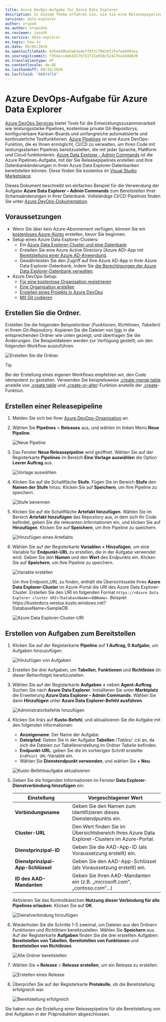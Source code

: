 ```yaml
---
title: Azure DevOps-Aufgabe für Azure Data Explorer
description: In diesem Thema erfahren Sie, wie Sie eine Releasepipeline erstellen und bereitstellen.
services: data-explorer
author: orspod
ms.author: orspodek
ms.reviewer: jasonh
ms.service: data-explorer
ms.topic: how-to
ms.date: 05/05/2019
ms.openlocfilehash: b45e6d0be5a61e4eff8f1c70d3df2fe7ee6901ea
ms.sourcegitcommit: f354accde64317b731f21e558c52427ba1dd4830
ms.translationtype: HT
ms.contentlocale: de-DE
ms.lasthandoff: 08/26/2020
ms.locfileid: "88874714"
---
```

# <a name="azure-devops-task-for-azure-data-explorer"></a>Azure DevOps-Aufgabe für Azure Data Explorer

[Azure DevOps Services](https://azure.microsoft.com/services/devops/) bietet Tools für die Entwicklungszusammenarbeit wie leistungsstarke Pipelines, kostenlose private Git-Repositorys, konfigurierbare Kanban-Boards und umfangreiche automatisierte und kontinuierliche Testfunktionen. [Azure Pipelines](https://azure.microsoft.com/services/devops/pipelines/) ist eine Azure DevOps-Funktion, die es Ihnen ermöglicht, CI/CD zu verwalten, um Ihren Code mit leistungsstarken Pipelines bereitzustellen, die mit jeder Sprache, Plattform und Cloud funktionieren.
[Azure Data Explorer - Admin Commands](https://marketplace.visualstudio.com/items?itemName=Azure-Kusto.PublishToADX) ist die Azure Pipelines-Aufgabe, mit der Sie Releasepipelines erstellen und Ihre Datenbankänderungen in Ihren Azure Data Explorer-Datenbanken bereitstellen können. Diese finden Sie kostenlos im [Visual Studio Marketplace](https://marketplace.visualstudio.com/).

Dieses Dokument beschreibt ein einfaches Beispiel für die Verwendung der Aufgabe **Azure Data Explorer – Admin Commands** zum Bereitstellen Ihrer Schemaänderungen in Ihrer Datenbank. Vollständige CI/CD-Pipelines finden Sie unter [Azure DevOps-Dokumentation](/azure/devops/user-guide/what-is-azure-devops?view=azure-devops#vsts).

## <a name="prerequisites"></a>Voraussetzungen

* Wenn Sie über kein Azure-Abonnement verfügen, können Sie ein [kostenloses Azure-Konto](https://azure.microsoft.com/free/) erstellen, bevor Sie beginnen.
* Setup eines Azure Data Explorer-Clusters:
    * Ein [Azure Data Explorer-Cluster und eine Datenbank](create-cluster-database-portal.md)
    * Erstellen Sie eine Azure Active Directory (Azure AD)-App mit [Bereitstellung einer Azure AD-Anwendung](kusto/management/access-control/how-to-provision-aad-app.md).
    * Gewährleisten Sie den Zugriff auf Ihre Azure AD-App in Ihrer Azure Data Explorer-Datenbank, indem Sie [die Berechtigungen der Azure Data Explorer-Datenbank verwalten](manage-database-permissions.md).
* Azure DevOps-Setup:
    * [Für eine kostenlose Organisation registrieren](/azure/devops/user-guide/sign-up-invite-teammates?view=azure-devops)
    * [Eine Organisation erstellen](/azure/devops/organizations/accounts/create-organization?view=azure-devops)
    * [Erstellen eines Projekts in Azure DevOps](/azure/devops/organizations/projects/create-project?view=azure-devops)
    * [Mit Git codieren](/azure/devops/user-guide/code-with-git?view=azure-devops)

## <a name="create-folders"></a>Erstellen Sie die Ordner.

Erstellen Sie die folgenden Beispielordner (*Funktionen*, *Richtlinien*, *Tabellen*) in Ihrem Git-Repository. Kopieren Sie die Dateien von [hier](https://github.com/Azure/azure-kusto-docs-samples/tree/master/DevOps_release_pipeline) in die entsprechenden Ordner wie unten gezeigt, und übertragen Sie die Änderungen. Die Beispieldateien werden zur Verfügung gestellt, um den folgenden Workflow auszuführen.

![Erstellen Sie die Ordner.](media/devops/create-folders.png)

> [!TIP]
> Bei der Erstellung eines eigenen Workflows empfehlen wir, den Code idempotent zu gestalten. Verwenden Sie beispielsweise [.create-merge table](kusto/management/create-merge-table-command.md) anstelle von [.create table](kusto/management/create-table-command.md) und [.create-or-alter](kusto/management/create-alter-function.md)-Funktion anstelle der [.create](kusto/management/create-function.md)-Funktion.

## <a name="create-a-release-pipeline"></a>Erstellen einer Releasepipeline

1. Melden Sie sich bei Ihrer [Azure DevOps-Organisation](https://dev.azure.com/) an.
1. Wählen Sie **Pipelines** > **Releases** aus, und wählen im linken Menü **Neue Pipeline**.

    ![Neue Pipeline](media/devops/new-pipeline.png)

1. Das Fenster **Neue Releasepipeline** wird geöffnet. Wählen Sie auf der Registerkarte **Pipelines** im Bereich **Eine Vorlage auswählen** die Option **Leerer Auftrag** aus.

     ![Vorlage auswählen](media/devops/select-template.png)

1. Klicken Sie auf die Schaltfläche **Stufe**. Fügen Sie im Bereich **Stufe** den **Namen der Stufe** hinzu. Klicken Sie auf **Speichern**, um Ihre Pipeline zu speichern.

    ![Stufe benennen](media/devops/stage-name.png)

1. Klicken Sie auf die Schaltfläche **Artefakt hinzufügen**. Wählen Sie im Bereich **Artefakt hinzufügen** das Repository aus, in dem sich Ihr Code befindet, geben Sie die relevanten Informationen ein, und klicken Sie auf **Hinzufügen**. Klicken Sie auf **Speichern**, um Ihre Pipeline zu speichern.

    ![Hinzufügen eines Artefakts](media/devops/add-artifact.png)

1. Wählen Sie auf der Registerkarte **Variablen** **+ Hinzufügen**, um eine Variable für **Endpunkt-URL** zu erstellen, die in der Aufgabe verwendet wird. Geben Sie den **Namen** und den **Wert** des Endpunkts ein. Klicken Sie auf **Speichern**, um Ihre Pipeline zu speichern. 

    ![Variable erstellen](media/devops/create-variable.png)

    Um Ihre Endpoint_URL zu finden, enthält die Übersichtsseite Ihres **Azure Data Explorer-Cluster** im Azure-Portal die URI des Azure Data Explorer-Cluster. Erstellen Sie den URI im folgenden Format `https://<Azure Data Explorer cluster URI>?DatabaseName=<DBName>`.  Beispiel: https:\//kustodocs.westus.kusto.windows.net?DatabaseName=SampleDB

    ![Azure Data Explorer-Cluster-URI](media/devops/adx-cluster-uri.png)

## <a name="create-tasks-to-deploy"></a>Erstellen von Aufgaben zum Bereitstellen

1. Klicken Sie auf der Registerkarte **Pipeline** auf **1 Auftrag, 0 Aufgabe**, um Aufgaben hinzuzufügen. 

    ![Hinzufügen von Aufgaben](media/devops/add-task.png)

1. Erstellen Sie drei Aufgaben, um **Tabellen**, **Funktionen** und **Richtlinien** (in dieser Reihenfolge) bereitzustellen. 

1. Wählen Sie auf der Registerkarte **Aufgaben** **+** neben **Agent-Auftrag**. Suchen Sie nach **Azure Data Explorer**. Installieren Sie unter **Marktplatz** die Erweiterung **Azure Data Explorer – Admin Commands**. Wählen Sie dann **Hinzufügen** unter **Azure Data Explorer-Befehl ausführen**.

     ![Administratorbefehle hinzufügen](media/devops/add-admin-commands.png)

1. Klicken Sie links auf **Kusto-Befehl**, und aktualisieren Sie die Aufgabe mit den folgenden Informationen:
    * **Anzeigename**: Der Name der Aufgabe.
    * **Dateipfad**: Geben Sie in der Aufgabe **Tabellen** */Tables/* .csl an, da sich die Dateien zur Tabellenerstellung im Ordner *Tabelle* befinden.
    * **Endpunkt-URL**: geben Sie die im vorherigen Schritt erstellte `EndPoint URL`-Variable ein.
    * Wählen Sie **Dienstendpunkt verwenden**, und wählen Sie **+ Neu**.

    ![Kusto-Befehlsaufgabe aktualisieren](media/devops/kusto-command-task.png)

1. Geben Sie die folgenden Informationen im Fenster **Data Explorer-Dienstverbindung hinzufügen** ein:

    |Einstellung  |Vorgeschlagener Wert  |
    |---------|---------|
    |**Verbindungsname**     |    Geben Sie den Namen zum Identifizieren dieses Dienstendpunkts ein.     |
    |**Cluster-URL**    |    Den Wert finden Sie im Übersichtsbereich Ihres Azure Data Explorer-Clusters im Azure-Portal. | 
    |**Dienstprinzipal-ID**    |    Geben Sie die AAD-App-ID (als Voraussetzung erstellt) ein.     |
    |**Dienstprinzipal-App-Schlüssel**     |    Geben Sie den AAD-App-Schlüssel (als Voraussetzung erstellt) ein.    |
    |**ID des AAD-Mandanten**    |      Geben Sie Ihren AAD-Mandanten ein (z.B. „microsoft.com“, „contoso.com“...)    |

    Aktivieren Sie das Kontrollkästchen **Nutzung dieser Verbindung für alle Pipelines erlauben**. Klicken Sie auf **OK**.

    ![Dienstverbindung hinzufügen](media/devops/add-service-connection.png)

1. Wiederholen Sie die Schritte 1-5 zweimal, um Dateien aus den Ordnern *Funktionen* und *Richtlinien* bereitzustellen. Wählen Sie **Speichern** aus. Auf der Registerkarte **Aufgaben** finden Sie die drei erstellten Aufgaben: **Bereitstellen von Tabellen**, **Bereitstellen von Funktionen** und **Bereitstellen von Richtlinien**.

    ![Alle Ordner bereitstellen](media/devops/deploy-all-folders.png)

1. Wählen Sie **+ Release** > **Release erstellen**, um ein Release zu erstellen.

    ![Erstellen eines Release](media/devops/create-release.png)

1. Überprüfen Sie auf der Registerkarte **Protokolle**, ob die Bereitstellung erfolgreich war.

    ![Bereitstellung erfolgreich](media/devops/deployment-successful.png)

Sie haben nun die Erstellung einer Releasepipeline für die Bereitstellung von drei Aufgaben in der Präproduktion abgeschlossen.